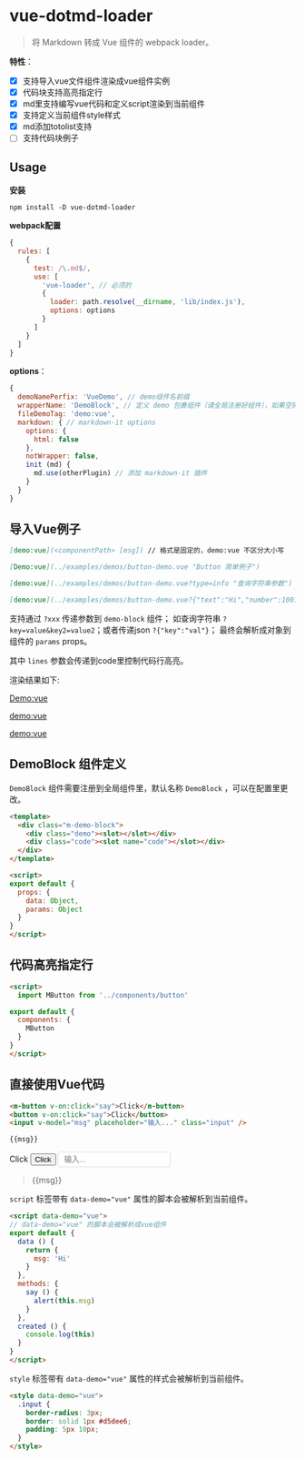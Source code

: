 # vue-dotmd-loader

> 将 Markdown 转成 Vue 组件的 webpack loader。

**特性**：

+ [x] 支持导入vue文件组件渲染成vue组件实例
+ [x] 代码块支持高亮指定行
+ [x] md里支持编写vue代码和定义script渲染到当前组件
+ [x] 支持定义当前组件style样式
+ [x] md添加totolist支持
+ [ ] 支持代码块例子

## Usage

**安装**

```ls
npm install -D vue-dotmd-loader
```

**webpack配置**

```js
{
  rules: [
    {
      test: /\.md$/,
      use: [
        'vue-loader', // 必须的
        {
          loader: path.resolve(__dirname, 'lib/index.js'),
          options: options
        }
      ]
    }
  ]
}

```
**options**：

```js
{
  demoNamePerfix: 'VueDemo', // demo组件名前缀
  wrapperName: 'DemoBlock', // 定义 demo 包裹组件（请全局注册好组件），如果空则仅渲染 demo
  fileDemoTag: 'demo:vue',
  markdown: { // markdown-it options
    options: {
      html: false
    },
    notWrapper: false,
    init (md) {
      md.use(otherPlugin) // 添加 markdown-it 插件
    }
  }
}
```

## 导入Vue例子


```md
[demo:vue](<componentPath> [msg]) // 格式是固定的，demo:vue 不区分大小写

[Demo:vue](../examples/demos/button-demo.vue "Button 简单例子")

[demo:vue](../examples/demos/button-demo.vue?type=info "查询字符串参数")

[demo:vue](../examples/demos/button-demo.vue?{"text":"Hi","number":1001,"bool":true,"arr":[1,true,"text"],"lines":"1,3,5,7-20"} "传json参数")
```

支持通过 `?xxx` 传递参数到 `demo-block` 组件；
如查询字符串 `?key=value&key2=value2`；或者传递json `?{"key":"val"}`；
最终会解析成对象到组件的 `params` props。

其中 `lines` 参数会传递到code里控制代码行高亮。

渲染结果如下:

[Demo:vue](../examples/demos/button-demo.vue "Button 简单例子")

[demo:vue](../examples/demos/button-demo.vue?type=info "查询字符串参数")

[demo:vue](../examples/demos/button-demo.vue?{"text":"Hi","number":1001,"bool":true,"arr":[1,true,"text"],"lines":"1,3,5,7-20"} "传json参数")

## DemoBlock 组件定义

`DemoBlock` 组件需要注册到全局组件里，默认名称 `DemoBlock` ，可以在配置里更改。

```html
<template>
  <div class="m-demo-block">
    <div class="demo"><slot></slot></div>
    <div class="code"><slot name="code"></slot></div>
  </div>
</template>

<script>
export default {
  props: {
    data: Object,
    params: Object
  }
}
</script>
```

## 代码高亮指定行

```html {1,3,5-8}
<script>
  import MButton from '../components/button'

export default {
  components: {
    MButton
  }
}
</script>
```

## 直接使用Vue代码

```html
<m-button v-on:click="say">Click</m-button>
<button v-on:click="say">Click</button>
<input v-model="msg" placeholder="输入..." class="input" />

{{msg}}
```

<m-button v-on:click="say">Click</m-button>
<button v-on:click="say">Click</button>
<input v-model="msg" placeholder="输入..." class="input" />

> {{msg}}

`script` 标签带有 `data-demo="vue"` 属性的脚本会被解析到当前组件。

```html
<script data-demo="vue">
// data-demo="vue" 的脚本会被解析成vue组件
export default {
  data () {
    return {
      msg: 'Hi'
    }
  },
  methods: {
    say () {
      alert(this.msg)
    }
  },
  created () {
    console.log(this)
  }
}
</script>
```

`style` 标签带有 `data-demo="vue"` 属性的样式会被解析到当前组件。

```html
<style data-demo="vue">
  .input {
    border-radius: 3px;
    border: solid 1px #d5dee6;
    padding: 5px 10px;
  }
</style>
```

<script data-demo="vue">
// data-demo="vue" 的脚本会被解析成vue组件
export default {
  data () {
    return {
      msg: 'Hi'
    }
  },
  methods: {
    say () {
      alert(this.msg)
    }
  },
  created () {
    console.log(this)
  }
}
</script>

<style data-demo="vue">
  /* data-demo="vue" 的样式会被解析到当前vue组件 */
  .input {
    border-radius: 3px;
    border: solid 1px #d5dee6;
    padding: 5px 10px;
  }
</style>
